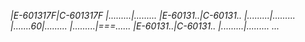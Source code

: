 *|E-601317F|C-601317F
|.........|.........
|E-60131..|C-60131..
|.........|.........
|.......60|.........
|.........|===......
|E-60131..|C-60131..
|.........|.........
...*
